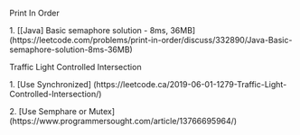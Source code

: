 <p>Print In Order
<p>1. [[Java] Basic semaphore solution - 8ms, 36MB] (https://leetcode.com/problems/print-in-order/discuss/332890/Java-Basic-semaphore-solution-8ms-36MB)
  
<p>Traffic Light Controlled Intersection
<p>1. [Use Synchronized] (https://leetcode.ca/2019-06-01-1279-Traffic-Light-Controlled-Intersection/)
<p>2. [Use Semphare or Mutex] (https://www.programmersought.com/article/13766695964/)
